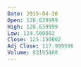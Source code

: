 ```yaml
---
Date: 2015-04-30
Open: 128.639999
High: 128.639999
Low: 124.580002
Close: 125.150002
Adj Close: 117.999596
Volume: 83195400
---
```


